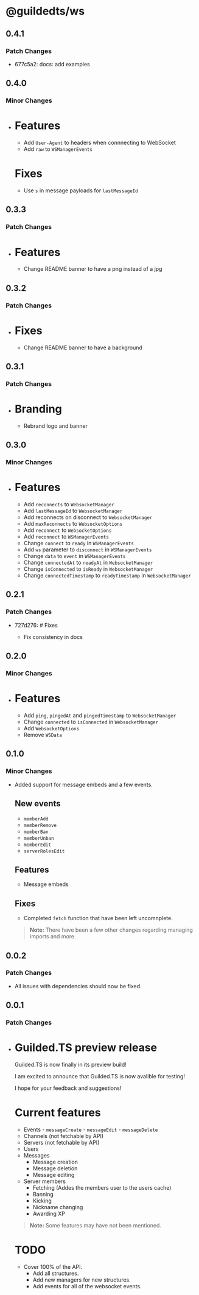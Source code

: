 # @guildedts/ws

## 0.4.1

### Patch Changes

-   677c5a2: docs: add examples

## 0.4.0

### Minor Changes

-   # Features

    -   Add `User-Agent` to headers when connnecting to WebSocket
    -   Add `raw` to `WSManagerEvents`

    # Fixes

    -   Use `s` in message payloads for `lastMessageId`

## 0.3.3

### Patch Changes

-   # Features

    -   Change README banner to have a png instead of a jpg

## 0.3.2

### Patch Changes

-   # Fixes

    -   Change README banner to have a background

## 0.3.1

### Patch Changes

-   # Branding

    -   Rebrand logo and banner

## 0.3.0

### Minor Changes

-   # Features

    -   Add `reconnects` to `WebsocketManager`
    -   Add `lastMessageId` to `WebsocketManager`
    -   Add reconnects on disconnect to `WebsocketManager`
    -   Add `maxReconnects` to `WebsocketOptions`
    -   Add `reconnect` to `WebsocketOptions`
    -   Add `reconnect` to `WSManagerEvents`
    -   Change `connect` to `ready` in `WSManagerEvents`
    -   Add `ws` parameter to `disconnect` in `WSManagerEvents`
    -   Change `data` to `event` in `WSManagerEvents`
    -   Change `connectedAt` to `readyAt` in `WebsocketManager`
    -   Change `isConnected` to `isReady` in `WebsocketManager`
    -   Change `connectedTimestamp` to `readyTimestamp` in `WebsocketManager`

## 0.2.1

### Patch Changes

-   727d276: # Fixes

    -   Fix consistency in docs

## 0.2.0

### Minor Changes

-   # Features

    -   Add `ping`, `pingedAt` and `pingedTimestamp` to `WebsocketManager`
    -   Change `connected` to `isConnected` in `WebsocketManager`
    -   Add `WebsocketOptions`
    -   Remove `WSData`

## 0.1.0

### Minor Changes

-   Added support for message embeds and a few events.

    ## New events

    -   `memberAdd`
    -   `memberRemove`
    -   `memberBan`
    -   `memberUnban`
    -   `memberEdit`
    -   `serverRolesEdit`

    ## Features

    -   Message embeds

    ## Fixes

    -   Completed `fetch` function that have been left uncomnplete.

    > **Note:** There have been a few other changes regarding managing imports and more.

## 0.0.2

### Patch Changes

-   All issues with dependencies should now be fixed.

## 0.0.1

### Patch Changes

-   # Guilded.TS preview release

    Guilded.TS is now finally in its preview build!

    I am excited to announce that Guilded.TS is now avalible for testing!

    I hope for your feedback and suggestions!

    # Current features

    -   Events - `messageCreate` - `messageEdit` - `messageDelete`
    -   Channels (not fetchable by API)
    -   Servers (not fetchable by API)
    -   Users
    -   Messages
        -   Message creation
        -   Message deletion
        -   Message editing
    -   Server members
        -   Fetching (Addes the members user to the users cache)
        -   Banning
        -   Kicking
        -   Nickname changing
        -   Awarding XP

    > **Note:** Some features may have not been mentioned.

    # TODO

    -   Cover 100% of the API.
        -   Add all structures.
        -   Add new managers for new structures.
        -   Add events for all of the websocket events.
